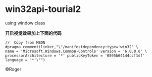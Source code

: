 # win32api-tourial2
using window class 

**开启视觉效果加上下面的代码**

	//  Copy from MSDN  
	#pragma comment(linker,"\"/manifestdependency:type='win32' \
	name = 'Microsoft.Windows.Common-Controls' version = '6.0.0.0' \
	processorArchitecture = '*' publicKeyToken = '6595b64144ccf1df' language = '*'\"")

&copy;Roger

